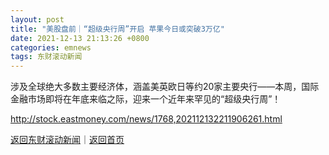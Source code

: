 ```yaml
---
layout: post
title: "美股盘前｜“超级央行周”开启 苹果今日或突破3万亿"
date: 2021-12-13 21:13:26 +0800
categories: emnews
tags: 东财滚动新闻
---
```


涉及全球绝大多数主要经济体，涵盖美英欧日等约20家主要央行——本周，国际金融市场即将在年底来临之际，迎来一个近年来罕见的“超级央行周”！

<http://stock.eastmoney.com/news/1768,202112132211906261.html>

[返回东财滚动新闻](//finews.withounder.com/emnews/)｜[返回首页](//finews.withounder.com/)